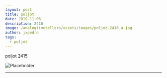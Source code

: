 ```yaml
---
layout: post
title: poljot
date: 2019-11-06
description: 2416
image: /analogtimetellers/assets/images/poljot-2416_a.jpg
author: jxpedro
tags: 
  - poljot
---
```

<p >poljot 2415</p>

![Placeholder](/analogtimetellers/assets/images/poljot-2416_a.jpg)

<p></p>

<hr/>